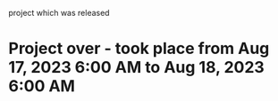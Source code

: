  project which was released
# Project over - took place from Aug 17, 2023 6:00 AM to Aug 18, 2023 6:00 AM
